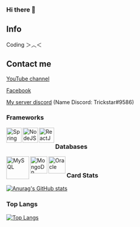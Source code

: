 ### Hi there 👋
## **Info**

Coding ＞︿＜



## **Contact me**

[YouTube channel](https://www.youtube.com/channel/UCz7dlZOH5a3J_cfssIdNt9w) 

[Facebook](https://www.facebook.com/100009538187924)

[My server discord](https://discord.gg/7A7NVc5HZf) (Name Discord: Trickstar#9586)


### Frameworks
<img align="left" alt="Spring" src="https://user-images.githubusercontent.com/61593963/136654909-4f6da03b-48e1-443a-a748-cfceec6dc1e0.png" width="40px"/>
<img align="left" alt="NodeJS" src="https://user-images.githubusercontent.com/61593963/136654943-cd7ec96e-8586-4215-92b7-a5abca9444d8.png" width="40px" />
<img align="left" alt="ReactJS" src="https://user-images.githubusercontent.com/61593963/136655003-0d4076cb-3243-4571-b0d9-1a0f33aa55b6.png" width="40px" />
<br />


### Databases
<img align="left" alt="MySQL" src="https://user-images.githubusercontent.com/61593963/136655309-605161e8-b08e-43e2-84bf-b6b033961e1e.png" width="60px"/>
<img align="left" alt="MongoDB" src="https://user-images.githubusercontent.com/61593963/136655285-b4793f8c-1e5a-4d46-8eab-2008ed2ba19a.png" height="45px" />
<img align="left" alt="Oracle" src="https://user-images.githubusercontent.com/61593963/136655359-5d5a065e-4b4e-4dce-9e13-6df6e77e1481.png" height="45px" />
<br />













### Card Stats
[![Anurag's GitHub stats](https://github-readme-stats.vercel.app/api?username=trickstarcandina&show_icons=true&theme=gruvbox)](https://github.com/anuraghazra/github-readme-stats)

### Top Langs
[![Top Langs](https://github-readme-stats.vercel.app/api/top-langs/?username=trickstarcandina&layout=compact&theme=highcontrast)](https://github.com/anuraghazra/github-readme-stats)



<!--
**trickstarcandina/trickstarcandina** is a ✨ _special_ ✨ repository because its `README.md` (this file) appears on your GitHub profile.

Here are some ideas to get you started:

- 🔭 I’m currently working on ...
- 🌱 I’m currently learning ...
- 👯 I’m looking to collaborate on ...
- 🤔 I’m looking for help with ...
- 💬 Ask me about ...
- 📫 How to reach me: ...
- 😄 Pronouns: ...
- ⚡ Fun fact: ...
-->
